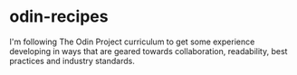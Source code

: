 # odin-recipes

I'm following The Odin Project curriculum to get some experience developing
in ways that are geared towards collaboration, readability, best practices and
industry standards.